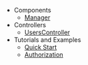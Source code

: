 - Components
    - [Manager](/docs/?page=components/manager)
- Controllers
    - [UsersController](/docs/?page=controllers/users)
- Tutorials and Examples
    - [Quick Start](/docs/?page=tutorials-and-examples/quick-start)
    - [Authorization](/docs/?page=tutorials-and-examples/authorization)
